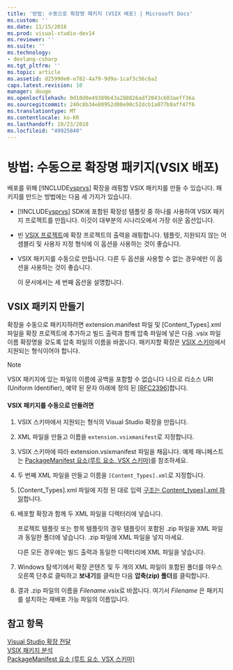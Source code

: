 ```yaml
---
title: '방법: 수동으로 확장명 패키지 (VSIX 배포) | Microsoft Docs'
ms.custom: ''
ms.date: 11/15/2016
ms.prod: visual-studio-dev14
ms.reviewer: ''
ms.suite: ''
ms.technology:
- devlang-csharp
ms.tgt_pltfrm: ''
ms.topic: article
ms.assetid: d25990e0-e782-4a79-9d9a-1caf3c56c6a2
caps.latest.revision: 10
manager: douge
ms.openlocfilehash: 0d10d0e49389b43a288826adf2043c603aeff36a
ms.sourcegitcommit: 240c8b34e80952d00e90c52dcb1a077b9aff47f6
ms.translationtype: MT
ms.contentlocale: ko-KR
ms.lasthandoff: 10/23/2018
ms.locfileid: "49925840"
---
```

# <a name="how-to-manually-package-an-extension-vsix-deployment"></a>방법: 수동으로 확장명 패키지(VSIX 배포)
배포를 위해 [!INCLUDE[vsprvs](../includes/vsprvs-md.md)] 확장을 래핑할 VSIX 패키지를 만들 수 있습니다. 패키지를 만드는 방법에는 다음 세 가지가 있습니다.  
  
- [!INCLUDE[vsprvs](../includes/vsprvs-md.md)] SDK에 포함된 확장성 템플릿 중 하나를 사용하여 VSIX 패키지 프로젝트를 만듭니다. 이것이 대부분의 시나리오에서 가장 쉬운 옵션입니다.  
  
- 빈 [VSIX 프로젝트](../extensibility/vsix-project-template.md)에 확장 프로젝트의 출력을 래핑합니다. 템플릿, 지원되지 않는 어셈블리 및 사용자 지정 형식에 이 옵션을 사용하는 것이 좋습니다.  
  
- VSIX 패키지를 수동으로 만듭니다. 다른 두 옵션을 사용할 수 없는 경우에만 이 옵션을 사용하는 것이 좋습니다.  
  
  이 문서에서는 세 번째 옵션을 설명합니다.  
  
## <a name="creating-a-vsix-package"></a>VSIX 패키지 만들기  
 확장을 수동으로 패키지하려면 extension.manifest 파일 및 [Content_Types].xml 파일을 확장 프로젝트에 추가하고 빌드 출력과 함께 압축 파일에 넣은 다음 .vsix 파일 이름 확장명을 갖도록 압축 파일의 이름을 바꿉니다. 패키지할 확장은 [VSIX 스키마](http://msdn.microsoft.com/en-us/76e410ec-b1fb-4652-ac98-4a4c52e09a2b)에서 지원되는 형식이어야 합니다.  
  
> [!NOTE]
>  VSIX 패키지에 있는 파일의 이름에 공백을 포함할 수 없습니다 나으로 리소스 URI (Uniform Identifier), 예약 된 문자 아래에 정의 된 [ \[RFC2396\]](http://go.microsoft.com/fwlink/?LinkId=90339)합니다.  
  
#### <a name="to-manually-create-a-vsix-package"></a>VSIX 패키지를 수동으로 만들려면  
  
1.  VSIX 스키마에서 지원되는 형식의 Visual Studio 확장을 만듭니다.  
  
2.  XML 파일을 만들고 이름을 `extension.vsixmanifest`로 지정합니다.  
  
3.  VSIX 스키마에 따라 extension.vsixmanifest 파일을 채웁니다. 예제 매니페스트는 [PackageManifest 요소(루트 요소, VSX 스키마)](http://msdn.microsoft.com/en-us/f8ae42ba-775a-4d2b-976a-f556e147f187)를 참조하세요.  
  
4.  두 번째 XML 파일을 만들고 이름을 `[Content_Types].xml`로 지정합니다.  
  
5.  [Content_Types].xml 파일에 지정 된 대로 입력 [구조는 Content_types\].xml 파일](../extensibility/the-structure-of-the-content-types-dot-xml-file.md)합니다.  
  
6.  배포할 확장과 함께 두 XML 파일을 디렉터리에 넣습니다.  
  
     프로젝트 템플릿 또는 항목 템플릿의 경우 템플릿이 포함된 .zip 파일을 XML 파일과 동일한 폴더에 넣습니다. .zip 파일에 XML 파일을 넣지 마세요.  
  
     다른 모든 경우에는 빌드 출력과 동일한 디렉터리에 XML 파일을 넣습니다.  
  
7.  Windows 탐색기에서 확장 콘텐츠 및 두 개의 XML 파일이 포함된 폴더를 마우스 오른쪽 단추로 클릭하고 **보내기**를 클릭한 다음 **압축(zip) 폴더**를 클릭합니다.  
  
8.  결과 .zip 파일의 이름을 *Filename*.vsix로 바꿉니다. 여기서 *Filename* 은 패키지를 설치하는 재배포 가능 파일의 이름입니다.  
  
## <a name="see-also"></a>참고 항목  
 [Visual Studio 확장 전달](../extensibility/shipping-visual-studio-extensions.md)   
 [VSIX 패키지 분석](../extensibility/anatomy-of-a-vsix-package.md)   
 [PackageManifest 요소 (루트 요소, VSX 스키마)](http://msdn.microsoft.com/en-us/f8ae42ba-775a-4d2b-976a-f556e147f187)
